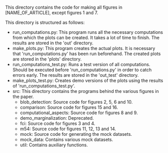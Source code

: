 This directory contains the code for making all figures in [NAME_OF_ARTICLE], except figures 1 and 7.

This directory is structured as follows:

- run_computations.py: This program runs all the necessary computations from which 
  the plots can be created. It takes a lot of time to finish. 
  The results are stored in the 'out' directory.
- make_plots.py: This program creates the actual plots. It is necessary that 'run_computations.py'
  has been run beforehand. The created plots are stored in the 'plots' directory.
- run_computations_test.py: Runs a test version of all computations. Should be executed 
  before 'run_computations.py' in order to catch errors early. The results are stored in the 'out_test'
  directory.
- make_plots_test.py: Creates demo versions of the plots using the results of 'run_computations_test.py'. 
- src: This directory contains the programs behind the various figures in the paper.
    - blob_detection: Source code for figures 2, 5, 6 and 10.
    - comparison: Source code for figures 15 and 16.
    - computational_aspects: Source code for figures 8 and 9.
    - demo_marginalization: Deprecated.
    - fci: Source code for figures 3 and 4.
    - m54: Source code for figures 11, 12, 13 and 14.
    - mock: Source code for generating the mock datasets.
    - mock_data: Contains various mock datasets.
    - util: Contains auxiliary functions.